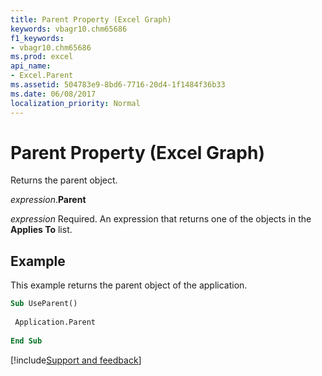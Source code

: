 ```yaml
---
title: Parent Property (Excel Graph)
keywords: vbagr10.chm65686
f1_keywords:
- vbagr10.chm65686
ms.prod: excel
api_name:
- Excel.Parent
ms.assetid: 504783e9-8bd6-7716-20d4-1f1484f36b33
ms.date: 06/08/2017
localization_priority: Normal
---
```



# Parent Property (Excel Graph)

Returns the parent object.

_expression_.**Parent**

 _expression_ Required. An expression that returns one of the objects in the **Applies To** list.


## Example

This example returns the parent object of the application.


```vb
Sub UseParent() 
 
 Application.Parent 
 
End Sub
```

[!include[Support and feedback](~/includes/feedback-boilerplate.md)]
